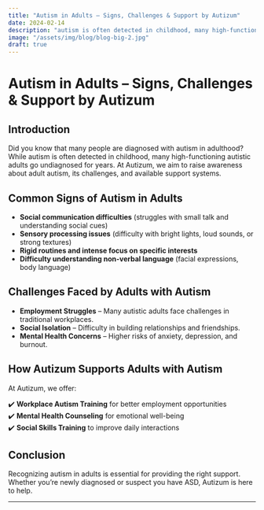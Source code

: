 ```yaml
---
title: "Autism in Adults – Signs, Challenges & Support by Autizum"
date: 2024-02-14
description: "autism is often detected in childhood, many high-functioning autistic adults go undiagnosed for years. At Autizum, we aim to raise awareness about adult autism, its challenges, and available support systems."
image: "/assets/img/blog/blog-big-2.jpg"
draft: true
---
```


# Autism in Adults – Signs, Challenges & Support by Autizum

## Introduction
Did you know that many people are diagnosed with autism in adulthood? While autism is often detected in childhood, many high-functioning autistic adults go undiagnosed for years. At Autizum, we aim to raise awareness about adult autism, its challenges, and available support systems.

## Common Signs of Autism in Adults
- **Social communication difficulties** (struggles with small talk and understanding social cues)
- **Sensory processing issues** (difficulty with bright lights, loud sounds, or strong textures)
- **Rigid routines and intense focus on specific interests**
- **Difficulty understanding non-verbal language** (facial expressions, body language)

## Challenges Faced by Adults with Autism
- **Employment Struggles** – Many autistic adults face challenges in traditional workplaces.
- **Social Isolation** – Difficulty in building relationships and friendships.
- **Mental Health Concerns** – Higher risks of anxiety, depression, and burnout.

## How Autizum Supports Adults with Autism
At Autizum, we offer:

✔️ **Workplace Autism Training** for better employment opportunities  
✔️ **Mental Health Counseling** for emotional well-being  
✔️ **Social Skills Training** to improve daily interactions  

## Conclusion
Recognizing autism in adults is essential for providing the right support. Whether you’re newly diagnosed or suspect you have ASD, Autizum is here to help.

---
